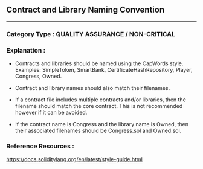 ##  Contract and Library Naming Convention


---

### **Category Type** : QUALITY ASSURANCE / NON-CRITICAL


### **Explanation** : 

 * Contracts and libraries should be named using the CapWords style. Examples: SimpleToken,    SmartBank, CertificateHashRepository, Player, Congress, Owned.

* Contract and library names should also match their filenames.

* If a contract file includes multiple contracts and/or libraries, then the filename should match the core contract. This is not recommended however if it can be avoided.
    
 * If the contract name is Congress and the library name is Owned, then their associated filenames should be Congress.sol and Owned.sol.
   		   



### **Reference Resources** : 
https://docs.soliditylang.org/en/latest/style-guide.html
